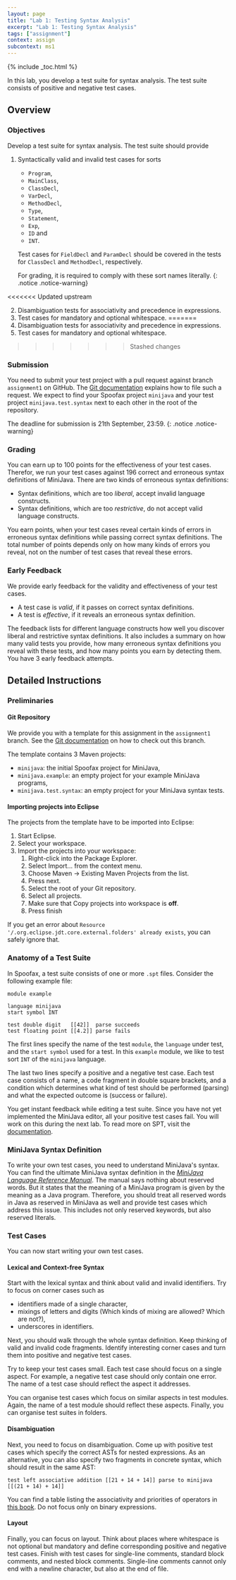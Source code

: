 ```yaml
---
layout: page
title: "Lab 1: Testing Syntax Analysis"
excerpt: "Lab 1: Testing Syntax Analysis"
tags: ["assignment"]
context: assign
subcontext: ms1
---
```


{% include _toc.html %}

In this lab, you develop a test suite for syntax analysis.
The test suite consists of positive and negative test cases.

## Overview

### Objectives

Develop a test suite for syntax analysis.
The test suite should provide

1.  Syntactically valid and invalid test cases for sorts
    * `Program`,
    * `MainClass`,
    * `ClassDecl`,
    * `VarDecl`,
    * `MethodDecl`,
    * `Type`,
    * `Statement`,
    * `Exp`,
    * `ID` and
    * `INT`.

    Test cases for `FieldDecl` and `ParamDecl` should be covered in the tests for `ClassDecl` and `MethodDecl`, respectively.

    For grading, it is required to comply with these sort names literally.
    {: .notice .notice-warning}

<<<<<<< Updated upstream

2. Disambiguation tests for associativity and precedence in expressions.
3. Test cases for mandatory and optional whitespace.
=======
3. Disambiguation tests for associativity and precedence in expressions.
4. Test cases for mandatory and optional whitespace.
>>>>>>> Stashed changes

### Submission

You need to submit your test project with a pull request against branch `assignment1` on GitHub.
The [Git documentation](/documentation/git.html#submitting-an-assignment) explains how to file such a request.
We expect to find your Spoofax project `minijava` and your test project `minijava.test.syntax` next to each other in the root of the repository.

The deadline for submission is 21th September, 23:59.
{: .notice .notice-warning}

### Grading

You can earn up to 100 points for the effectiveness of your test cases.
Therefor, we run your test cases against 196 correct and erroneous syntax definitions of MiniJava.
There are two kinds of erroneous syntax definitions:

- Syntax definitions, which are too *liberal*, accept invalid language constructs.
- Syntax definitions, which are too *restrictive*, do not accept valid language constructs.

You earn points,
  when your test cases reveal certain kinds of errors in erroneous syntax definitions
  while passing correct syntax definitions.
The total number of points depends only on how many kinds of errors you reveal,
  not on the number of test cases that reveal these errors.

### Early Feedback

We provide early feedback for the validity and effectiveness of your test cases.

- A test case is *valid*, if it passes on correct syntax definitions.
- A test is *effective*, if it reveals an erroneous syntax definition.

The feedback lists for different language constructs how well you discover liberal and restrictive syntax definitions.
It also includes a summary on how many valid tests you provide, how many erroneous syntax definitions you reveal with these tests, and how many points you earn by detecting them.
You have 3 early feedback attempts.

## Detailed Instructions

### Preliminaries

#### Git Repository

We provide you with a template for this assignment in the `assignment1` branch.
See the [Git documentation](/documentation/git.html#template) on how to check out this branch.

The template contains 3 Maven projects:

* `minijava`: the initial Spoofax project for MiniJava,
* `minijava.example`: an empty project for your example MiniJava programs,
* `minijava.test.syntax`: an empty project for your MiniJava syntax tests.

#### Importing projects into Eclipse

The projects from the template have to be imported into Eclipse:

1. Start Eclipse.
2. Select your workspace.
3. Import the projects into your workspace:
    1. Right-click into the Package Explorer.
    2. Select Import... from the context menu.
    3. Choose Maven -> Existing Maven Projects from the list.
    4. Press next.
    5. Select the root of your Git repository.
    6. Select all projects.
    7. Make sure that Copy projects into workspace is **off**.
    8. Press finish

If you get an error about `Resource '/.org.eclipse.jdt.core.external.folders' already exists`, you can safely ignore that.

### Anatomy of a Test Suite

In Spoofax, a test suite consists of one or more `.spt` files.
Consider the following example file:

    module example

    language minijava
    start symbol INT

    test double digit   [[42]]  parse succeeds
    test floating point [[4.2]] parse fails

The first lines specify
  the name of the test `module`,
  the `language` under test,
  and the `start symbol` used for a test.
In this `example` module, we like to test sort `INT` of the `minijava` language.

The last two lines specify a positive and a negative test case.
Each test case consists of
  a name,
  a code fragment in double square brackets, and
  a condition which determines
  what kind of test should be performed (parsing) and
  what the expected outcome is (success or failure).

You get instant feedback while editing a test suite.
Since you have not yet implemented the MiniJava editor, all your positive test cases fail.
You will work on this during the next lab.
To read more on SPT, visit the [documentation](http://metaborg.org/en/latest/source/langdev/meta/lang/spt.html).

### MiniJava Syntax Definition

To write your own test cases, you need to understand MiniJava's syntax.
You can find the ultimate MiniJava syntax definition in the [*MiniJava Language Reference Manual*](http://www.cambridge.org/us/features/052182060X/mjreference/node1.html).
The manual says nothing about reserved words.
But it states that the meaning of a MiniJava program is given by the meaning as a Java program.
Therefore, you should treat all reserved words in Java as reserved in MiniJava as well and provide test cases which address this issue.
This includes not only reserved keywords, but also reserved literals.

### Test Cases

You can now start writing your own test cases.

#### Lexical and Context-free Syntax

Start with the lexical syntax and think about valid and invalid identifiers.
Try to focus on corner cases such as

* identifiers made of a single character,
* mixings of letters and digits (Which kinds of mixing are allowed? Which are not?),
* underscores in identifiers.

Next, you should walk through the whole syntax definition.
Keep thinking of valid and invalid code fragments.
Identify interesting corner cases and turn them into positive and negative test cases.

Try to keep your test cases small.
Each test case should focus on a single aspect.
For example, a negative test case should only contain one error.
The name of a test case should reflect the aspect it addresses.

You can organise test cases which focus on similar aspects in test modules.
Again, the name of a test module should reflect these aspects.
Finally, you can organise test suites in folders.

#### Disambiguation

Next, you need to focus on disambiguation.
Come up with positive test cases which specify the correct ASTs for nested expressions.
As an alternative, you can also specify two fragments in concrete syntax, which should result in the same AST:

    test left associative addition [[21 + 14 + 14]] parse to minijava [[(21 + 14) + 14]]

You can find a table listing the associativity and priorities of operators in [this book](http://introcs.cs.princeton.edu/java/11precedence/).
Do not focus only on binary expressions.

#### Layout

Finally, you can focus on layout.
Think about places where whitespace is not optional but mandatory and define corresponding positive and negative test cases.
Finish with test cases for single-line comments, standard block comments, and nested block comments.
Single-line comments cannot only end with a newline character, but also at the end of file.
